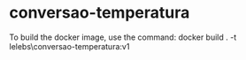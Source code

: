 # conversao-temperatura

To build the docker image, use the command: docker build . -t lelebs\conversao-temperatura:v1
